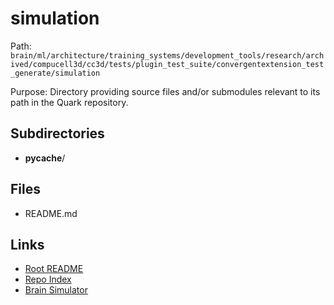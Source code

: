 # simulation

Path: `brain/ml/architecture/training_systems/development_tools/research/archived/compucell3d/cc3d/tests/plugin_test_suite/convergentextension_test_generate/simulation`

Purpose: Directory providing source files and/or submodules relevant to its path in the Quark repository.

## Subdirectories
- __pycache__/

## Files
- README.md

## Links
- [Root README](../../../../../../../../../../../../README.md)
- [Repo Index](../../../../../../../../../../../../repo_index.json)
- [Brain Simulator](../../../../../../../../../../../../brain/architecture/brain_simulator.py)
